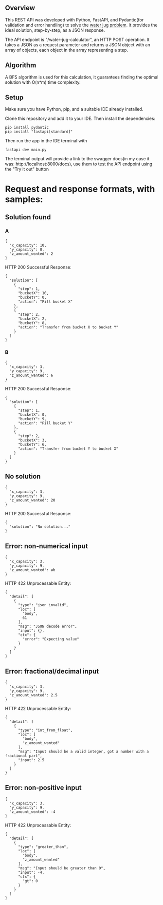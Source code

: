 ## Overview

This REST API was developed with Python, FastAPI, and Pydantic(for validation and error handling) to solve the [water jug problem](https://www.geeksforgeeks.org/two-water-jug-puzzle/). It provides the ideal solution, step-by-step, as a JSON response. 

The API endpoint is "/water-jug-calculator", an HTTP POST operation. It takes a JSON as a request parameter and returns a JSON object with an array of objects, each object in the array representing a step. 

## Algorithm

A BFS algorithm is used for this calculation, it guarantees finding the optimal solution with O(n*m) time complexity. 

## Setup

Make sure you have Python, pip, and a suitable IDE already installed. 

Clone this repository and add it to your IDE. Then install the dependencies:
```
pip install pydantic
pip install "fastapi[standard]"
```

Then run the app in the IDE terminal with 
```
fastapi dev main.py
```

The terminal output will provide a link to the swagger docs(in my case it was: http://localhost:8000/docs), use them to test the API endpoint using the "Try it out" button

# Request and response formats, with samples:
## Solution found
### A
```
{
  "x_capacity": 10,
  "y_capacity": 8,
  "z_amount_wanted": 2
}
```
HTTP 200 Successful Response:
```
{
  "solution": [
    {
      "step": 1,
      "bucketX": 10,
      "bucketY": 0,
      "action": "Fill bucket X"
    },
    {
      "step": 2,
      "bucketX": 2,
      "bucketY": 8,
      "action": "Transfer from bucket X to bucket Y"
    }
  ]
}
```
### B
```
{
  "x_capacity": 3,
  "y_capacity": 9,
  "z_amount_wanted": 6
}
```
HTTP 200 Successful Response:
```
{
  "solution": [
    {
      "step": 1,
      "bucketX": 0,
      "bucketY": 9,
      "action": "Fill bucket Y"
    },
    {
      "step": 2,
      "bucketX": 3,
      "bucketY": 6,
      "action": "Transfer from bucket Y to bucket X"
    }
  ]
}
```

## No solution
```
{
  "x_capacity": 3,
  "y_capacity": 9,
  "z_amount_wanted": 20
}
```
HTTP 200 Successful Response:
```
{
  "solution": "No solution..."
}
```

## Error: non-numerical input 
```
{
  "x_capacity": 3,
  "y_capacity": 9,
  "z_amount_wanted": ab
}
```
HTTP 422	Unprocessable Entity:
```
{
  "detail": [
    {
      "type": "json_invalid",
      "loc": [
        "body",
        61
      ],
      "msg": "JSON decode error",
      "input": {},
      "ctx": {
        "error": "Expecting value"
      }
    }
  ]
}
```

## Error: fractional/decimal input 
```
{
  "x_capacity": 3,
  "y_capacity": 9,
  "z_amount_wanted": 2.5
}
```
HTTP 422	Unprocessable Entity:
```
{
  "detail": [
    {
      "type": "int_from_float",
      "loc": [
        "body",
        "z_amount_wanted"
      ],
      "msg": "Input should be a valid integer, got a number with a fractional part",
      "input": 2.5
    }
  ]
}
```

## Error: non-positive input
```
{
  "x_capacity": 3,
  "y_capacity": 9,
  "z_amount_wanted": -4
}
```
HTTP 422	Unprocessable Entity:
```
{
  "detail": [
    {
      "type": "greater_than",
      "loc": [
        "body",
        "z_amount_wanted"
      ],
      "msg": "Input should be greater than 0",
      "input": -4,
      "ctx": {
        "gt": 0
      }
    }
  ]
}
```

